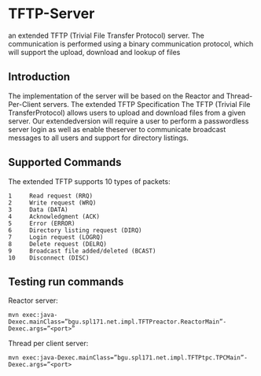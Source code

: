 # TFTP-Server
  an  extended  TFTP  (Trivial  File  Transfer  Protocol) 
server.
 The  communication  is performed  using  a  binary  communication  protocol,  which  will  support  the  upload, 
download and lookup of files
## Introduction
  The implementation of the server will be based on the Reactor and Thread-Per-Client servers.
  The extended TFTP Specification The TFTP (Trivial File TransferProtocol) allows users to upload and download files from a
  given server. Our extendedversion will require a user to perform a passwordless server 
  login as well as enable theserver to communicate broadcast messages to all 
  users and support for directory listings. 
  ## Supported Commands
  The extended TFTP supports 10 types of packets:
  ```
  1     Read request (RRQ)
  2     Write request (WRQ)
  3     Data (DATA)
  4     Acknowledgment (ACK)
  5     Error (ERROR)
  6     Directory listing request (DIRQ)
  7     Login request (LOGRQ)
  8     Delete request (DELRQ)
  9     Broadcast file added/deleted (BCAST)
  10    Disconnect (DISC)
  ```
  ## Testing run commands
  Reactor server:
  ```
  mvn exec:java-Dexec.mainClass=”bgu.spl171.net.impl.TFTPreactor.ReactorMain”-Dexec.args=”<port>”
  ```
  Thread per client server:
  ```
  mvn exec:java-Dexec.mainClass=”bgu.spl171.net.impl.TFTPtpc.TPCMain”-Dexec.args=”<port>
  ```
  
